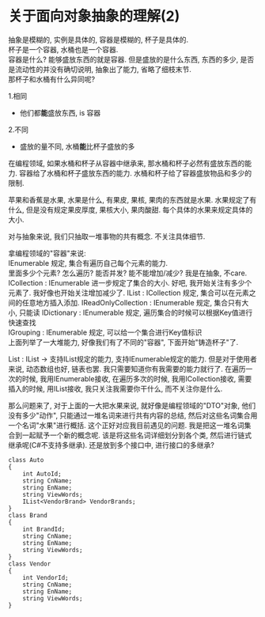 ﻿# 关于面向对象抽象的理解(2)
抽象是模糊的, 实例是具体的, 容器是模糊的, 杯子是具体的.  
杯子是一个容器, 水桶也是一个容器.  
容器是什么? 能够盛放东西的就是容器. 但是盛放的是什么东西, 东西的多少, 是否是流动性的并没有确切说明, 抽象出了能力, 省略了细枝末节.  
那杯子和水桶有什么异同呢?  

1.相同

  * 他们都**能**盛放东西, is 容器
  
2.不同

 * 盛放的量不同, 水桶**能**比杯子盛放的多

在编程领域, 如果水桶和杯子从容器中继承来, 那水桶和杯子必然有盛放东西的能力. 容器给了水桶和杯子盛放东西的能力. 水桶和杯子给了容器盛放物品和多少的限制.

苹果和香蕉是水果, 水果是什么, 有果皮, 果核, 果肉的东西就是水果. 水果规定了有什么, 但是没有规定果皮厚度, 果核大小, 果肉酸甜. 每个具体的水果来规定具体的大小. 

对与抽象来说, 我们只抽取一堆事物的共有概念. 不关注具体细节.

拿编程领域的"容器"来说:  
IEnumerable 规定, 集合有遍历自己每个元素的能力.  
里面多少个元素?  怎么遍历? 能否并发? 能不能增加/减少? 我是在抽象, 不care.  
ICollection : IEnumerable 进一步规定了集合的大小. 好吧, 我开始关注有多少个元素了. 我好像也开始关注增加减少了.
IList : ICollection 规定, 集合可以在元素之间的任意地方插入添加.
IReadOnlyCollection : IEnumerable 规定, 集合只有大小, 只能读
IDictionary : IEnumerable 规定, 遍历集合的时候可以根据Key值进行快速查找  
IGrouping : IEnumerable 规定, 可以给一个集合进行Key值标识  
上面列举了一大堆能力, 好像我们有了不同的"容器", 下面开始"铸造杯子"了.  

List : IList -> 支持IList规定的能力, 支持IEnumerable规定的能力. 但是对于使用者来说, 动态数组也好, 链表也罢. 我只需要知道你有我需要的能力就行了. 在遍历一次的时候, 我用IEnumerable接收, 在遍历多次的时候, 我用ICollection接收, 需要插入的时候, 用IList接收, 我只关注我需要你干什么, 而不关注你是什么.  

那么问题来了, 对于上面的一大把水果来说, 就好像是编程领域的"DTO"对象, 他们没有多少"动作", 只能通过一堆名词来进行共有内容的总结, 然后对这些名词集合用一个名词"水果"进行概括. 这个正好对应我目前遇见的问题. 我是把这一堆名词集合到一起赋予一个新的概念呢. 该是将这些名词详细划分到各个类, 然后进行链式继承呢(C#不支持多继承). 还是放到多个接口中, 进行接口的多继承?
```CSharp
class Auto 
{
    int AutoId;
    string CnName;
    string EnName;
    string ViewWords;
    IList<VendorBrand> VendorBrands;
}
class Brand
{
    int BrandId;
    string CnName;
    string EnName;
    string ViewWords;
}
class Vendor
{
    int VendorId;
    string CnName;
    string EnName;
    string ViewWords;
}
```